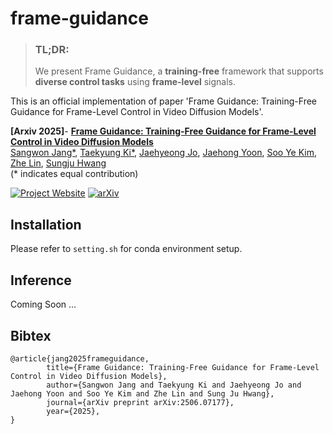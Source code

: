 # frame-guidance
> ### TL;DR:
> We present Frame Guidance, a **training-free** framework that supports **diverse control tasks** using **frame-level** signals.

This is an official implementation of paper 'Frame Guidance: Training-Free Guidance for Frame-Level Control in Video Diffusion Models'.

**[Arxiv 2025]**- **[Frame Guidance: Training-Free Guidance for Frame-Level Control in Video Diffusion Models](https://arxiv.org/abs/2506.07177)**
<br/>
[Sangwon Jang*](https://agwmon.github.io/), [Taekyung Ki*](https://taekyungki.github.io), [Jaehyeong Jo](http://harryjo97.github.io/), [Jaehong Yoon](https://jaehong31.github.io/), [Soo Ye Kim](https://sites.google.com/view/sooyekim), [Zhe Lin](https://sites.google.com/site/zhelin625/home), [Sungju Hwang](http://www.sungjuhwang.com/)
<br/>(* indicates equal contribution)

[![Project Website](https://img.shields.io/badge/Project-Website-orange)](https://frame-guidance-video.github.io/) [![arXiv](https://img.shields.io/badge/arXiv-2506.07177-b31b1b.svg)](https://arxiv.org/abs/2506.07177)

## Installation
Please refer to ```setting.sh``` for conda environment setup.

## Inference
Coming Soon ...
## Bibtex
```
@article{jang2025frameguidance,
        title={Frame Guidance: Training-Free Guidance for Frame-Level Control in Video Diffusion Models}, 
        author={Sangwon Jang and Taekyung Ki and Jaehyeong Jo and Jaehong Yoon and Soo Ye Kim and Zhe Lin and Sung Ju Hwang},
        journal={arXiv preprint arXiv:2506.07177},
        year={2025},
}
```
